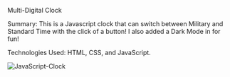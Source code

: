 Multi-Digital Clock

Summary: This is a Javascript clock that can switch between Military and Standard Time with the click of a button! I also added a Dark Mode in for fun!

Technologies Used: HTML, CSS, and JavaScript.

![JavaScript-Clock](https://user-images.githubusercontent.com/97071278/210927246-8d4e5521-00d6-411a-8781-c04dcaab75ad.png)



